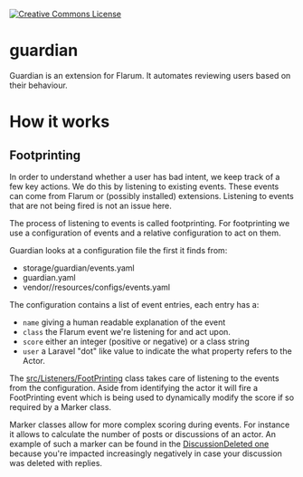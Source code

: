 <a rel="license" href="http://creativecommons.org/licenses/by-nc-sa/4.0/"><img alt="Creative Commons License" style="border-width:0" src="https://i.creativecommons.org/l/by-nc-sa/4.0/80x15.png" /></a>

# guardian

Guardian is an extension for Flarum. It automates reviewing users based on their behaviour.

# How it works

## Footprinting

In order to understand whether a user has bad intent, we keep track 
of a few key actions. We do this by listening to existing events. These events
can come from Flarum or (possibly installed) extensions. Listening to events that
are not being fired is not an issue here.

The process of listening to events is called footprinting. For footprinting we use 
a configuration of events and a relative configuration to act on them.

Guardian looks at a configuration file the first it finds from:

- storage/guardian/events.yaml
- guardian.yaml
- vendor/<package>/resources/configs/events.yaml

The configuration contains a list of event entries, each entry has a:

- `name` giving a human readable explanation of the event
- `class` the Flarum event we're listening for and act upon.
- `score` either an integer (positive or negative) or a class string
- `user` a Laravel "dot" like value to indicate the what property refers to the Actor.

The [src/Listeners/FootPrinting](/src/Listeners/FootPrinting.php) class takes care of listening
to the events from the configuration. Aside from identifying the actor it will fire a FootPrinting event
which is being used to dynamically modify the score if so required by a Marker class.

Marker classes allow for more complex scoring during events. For instance it allows to calculate the
number of posts or discussions of an actor. An example of such a marker can be found in the [DiscussionDeleted one](src/Markers/DiscussionDeleted.php)
because you're impacted increasingly negatively in case your discussion was deleted with replies.

